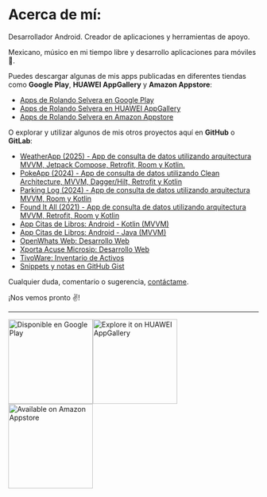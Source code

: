 # Acerca de mí:

Desarrollador Android. Creador de aplicaciones y herramientas de apoyo.

Mexicano, músico en mi tiempo libre y desarrollo aplicaciones para móviles 📱.

Puedes descargar algunas de mis apps publicadas en diferentes tiendas como **Google Play**, **HUAWEI AppGallery** y **Amazon Appstore**:

* [Apps de Rolando Selvera en Google Play](https://play.google.com/store/apps/dev?id=7110481755554397068)
* [Apps de Rolando Selvera en HUAWEI AppGallery](https://appgallery.huawei.com/#/app/C104725309)
* [Apps de Rolando Selvera en Amazon Appstore](https://www.amazon.com/s?i=mobile-apps&rh=p_4%3ARolando+Selvera&language=es&search-type=ss)

O explorar y utilizar algunos de mis otros proyectos aquí en **GitHub** o **GitLab**:

* [WeatherApp (2025) - App de consulta de datos utilizando arquitectura MVVM, Jetpack Compose, Retrofit, Room y Kotlin.](https://github.com/RolandoSelvera/WeatherApp)
* [PokeApp (2024) - App de consulta de datos utilizando Clean Architecture, MVVM, Dagger/Hilt, Retrofit y Kotlin](https://gitlab.com/rolandoselvera/PokeApp)
* [Parking Log (2024) - App de consulta de datos utilizando arquitectura MVVM, Room y Kotlin](https://github.com/RolandoSelvera/Parking_Log)
* [Found It All (2021) - App de consulta de datos utilizando arquitectura MVVM, Retrofit, Room y Kotlin](https://github.com/RolandoSelvera/Found_It_All)
* [App Citas de Libros: Android - Kotlin (MVVM)](https://github.com/RolandoSelvera/Example_MVVM_Kotlin)
* [App Citas de Libros: Android - Java (MVVM)](https://github.com/RolandoSelvera/Example_MVVM_Java)
* [OpenWhats Web: Desarrollo Web](https://rolandoselvera.github.io/openwhats/)
* [Xporta Acuse Microsip: Desarrollo Web](https://rolandoselvera.github.io/xporta-acuse/)
* [TivoWare: Inventario de Activos](https://rolandoselvera.github.io/tivoware/)
* [Snippets y notas en GitHub Gist](https://gist.github.com/RolandoSelvera)

Cualquier duda, comentario o sugerencia, [contáctame](mailto:rolando.selvera3@gmail.com). 

¡Nos vemos pronto ✌!

---

<a href='https://play.google.com/store/apps/dev?id=7110481755554397068&pcampaignid=pcampaignidMKT-Other-global-all-co-prtnr-py-PartBadge-Mar2515-1'><img alt='Disponible en Google Play' src='https://play.google.com/intl/en_us/badges/static/images/badges/es-419_badge_web_generic.png' width="170"/></a><a href='https://appgallery.huawei.com/#/app/C104725309'><img alt='Explore it on HUAWEI AppGallery' src='https://consumer-img.huawei.com/content/dam/huawei-cbg-site/common/mkt/pdp/tablets/matepad/img/icon_app.svg' width="170"/></a><a href='https://www.amazon.com/s?i=mobile-apps&rh=p_4%3ARolando+Selvera&language=es&search-type=ss'><img alt='Available on Amazon Appstore' src='https://www.pngkit.com/png/full/197-1974924_amazon-app-store-icon-available-on-amazon-appstore.png' width="170"/></a>
